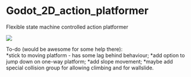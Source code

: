 # Godot_2D_action_platformer
Flexible state machine controlled action platformer

![](https://github.com/nezvers/Godot_2D_action_platformer/blob/master/Assets/GithubGif.gif?raw=true)  

To-do (would be awesome for some help there):    
*stick to moving platform - has some lag behind behaviour;
*add option to jump down on one-way platform;
*add slope movement;
*maybe add special collision group for allowing climbing and for wallslide.